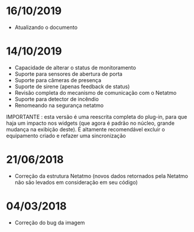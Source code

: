 # 16/10/2019

- Atualizando o documento

# 14/10/2019

- Capacidade de alterar o status de monitoramento
- Suporte para sensores de abertura de porta
- Suporte para câmeras de presença
- Suporte de sirene (apenas feedback de status)
- Revisão completa do mecanismo de comunicação com o Netatmo
- Suporte para detector de incêndio
- Renomeando na segurança netatmo


IMPORTANTE : esta versão é uma reescrita completa do plug-in, para que haja um impacto nos widgets (que agora é padrão no núcleo, grande mudança na exibição deste). É altamente recomendável excluir o equipamento criado e refazer uma sincronização

# 21/06/2018

- Correção da estrutura Netatmo (novos dados retornados pela Netatmo não são levados em consideração em seu código)

# 04/03/2018

- Correção do bug da imagem
